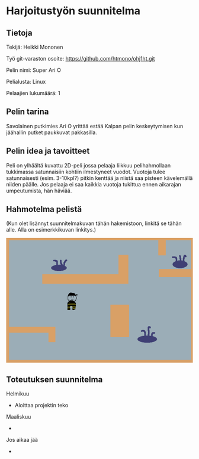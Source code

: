 # Harjoitustyön suunnitelma

## Tietoja 

Tekijä: Heikki Mononen

Työ git-varaston osoite: <https://github.com/htmono/ohj1ht.git>

Pelin nimi: Super Ari O

Pelialusta: Linux

Pelaajien lukumäärä: 1

## Pelin tarina

Savolainen putkimies Ari O yrittää estää Kalpan pelin keskeytymisen kun jäähallin putket paukkuvat pakkasilla.

## Pelin idea ja tavoitteet

Peli on ylhäältä kuvattu 2D-peli jossa pelaaja liikkuu pelihahmollaan tukkimassa satunnaisiin kohtiin ilmestyneet vuodot. Vuotoja tulee satunnaisesti (esim. 3-10kpl?) pitkin kenttää ja niistä saa pisteen kävelemällä niiden päälle. Jos pelaaja ei saa kaikkia vuotoja tukittua ennen aikarajan umpeutumista, hän häviää.

## Hahmotelma pelistä

(Kun olet lisännyt suunnitelmakuvan tähän hakemistoon, linkitä se tähän alle. Alla on esimerkkikuvan linkitys.)

![Esimerkkikuva](https://github.com/htmono/ohj1ht/blob/master/suunnitelma/putkimies_esimerkki.png "Esimerkkikuva")

## Toteutuksen suunnitelma

Helmikuu

- Aloittaa projektin teko

Maaliskuu

- 

Jos aikaa jää

-
